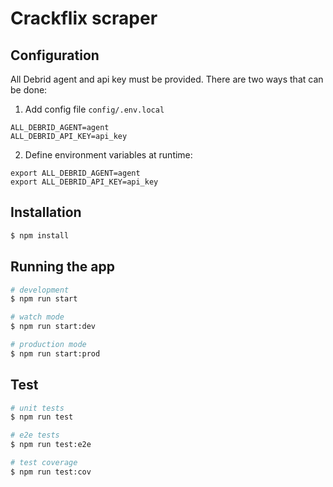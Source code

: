 # Crackflix scraper

## Configuration

All Debrid agent and api key must be provided. There are two ways that can be done:

1. Add config file `config/.env.local`
```
ALL_DEBRID_AGENT=agent
ALL_DEBRID_API_KEY=api_key
```
2. Define environment variables at runtime:
```
export ALL_DEBRID_AGENT=agent
export ALL_DEBRID_API_KEY=api_key
```

## Installation

```bash
$ npm install
```

## Running the app

```bash
# development
$ npm run start

# watch mode
$ npm run start:dev

# production mode
$ npm run start:prod
```

## Test

```bash
# unit tests
$ npm run test

# e2e tests
$ npm run test:e2e

# test coverage
$ npm run test:cov
```
